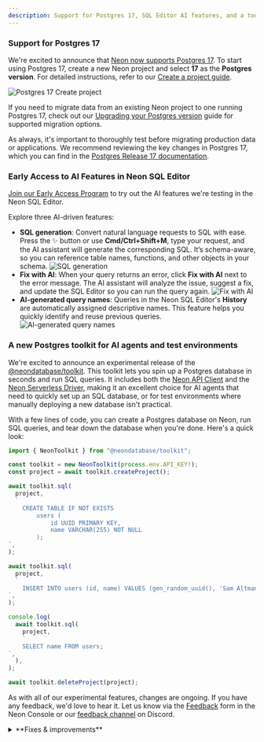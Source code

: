 ```yaml
---
description: Support for Postgres 17, SQL Editor AI features, and a toolkit for AI agents
---
```


### Support for Postgres 17

We're excited to announce that [Neon now supports Postgres 17](https://neon.tech/blog/postgres-17). To start using Postgres 17, create a new Neon project and select **17** as the **Postgres version**. For detailed instructions, refer to our [Create a project guide](/docs/manage/projects#create-a-project).

![Postgres 17 Create project](/docs/relnotes/postgres_17.png)

If you need to migrate data from an existing Neon project to one running Postgres 17, check out our [Upgrading your Postgres version](/docs/postgresql/postgres-upgrade) guide for supported migration options.

As always, it's important to thoroughly test before migrating production data or applications. We recommend reviewing the key changes in Postgres 17, which you can find in the [Postgres Release 17 documentation](https://www.postgresql.org/docs/16/release-17.html).

### Early Access to AI Features in Neon SQL Editor

[Join our Early Access Program](https://console.neon.tech/app/settings/early-access) to try out the AI features we're testing in the Neon SQL Editor.

Explore three AI-driven features:

- **SQL generation**: Convert natural language requests to SQL with ease. Press the ✨ button or use **Cmd/Ctrl+Shift+M**, type your request, and the AI assistant will generate the corresponding SQL. It’s schema-aware, so you can reference table names, functions, and other objects in your schema.
  ![SQL generation](/docs/relnotes/sql_editor_ai.png)
- **Fix with AI**: When your query returns an error, click **Fix with AI** next to the error message. The AI assistant will analyze the issue, suggest a fix, and update the SQL Editor so you can run the query again.
  ![Fix with AI](/docs/relnotes/fix_with_ai.png)
- **AI-generated query names**: Queries in the Neon SQL Editor's **History** are automatically assigned descriptive names. This feature helps you quickly identify and reuse previous queries.
  ![AI-generated query names](/docs/relnotes/query_names.png)

### A new Postgres toolkit for AI agents and test environments

We're excited to announce an experimental release of the [@neondatabase/toolkit](https://jsr.io/@neon/toolkit). This toolkit lets you spin up a Postgres database in seconds and run SQL queries. It includes both the [Neon API Client](https://www.npmjs.com/package/@neondatabase/api-client) and the [Neon Serverless Driver](https://github.com/neondatabase/serverless), making it an excellent choice for AI agents that need to quickly set up an SQL database, or for test environments where manually deploying a new database isn't practical.

With a few lines of code, you can create a Postgres database on Neon, run SQL queries, and tear down the database when you're done. Here's a quick look:

```javascript
import { NeonToolkit } from "@neondatabase/toolkit";

const toolkit = new NeonToolkit(process.env.API_KEY!);
const project = await toolkit.createProject();

await toolkit.sql(
  project,
  `
    CREATE TABLE IF NOT EXISTS
        users (
            id UUID PRIMARY KEY,
            name VARCHAR(255) NOT NULL
        );
`,
);

await toolkit.sql(
  project,
  `
    INSERT INTO users (id, name) VALUES (gen_random_uuid(), 'Sam Altman');
`,
);

console.log(
  await toolkit.sql(
    project,
    `
    SELECT name FROM users;
`,
  ),
);

await toolkit.deleteProject(project);
```

As with all of our experimental features, changes are ongoing. If you have any feedback, we'd love to hear it. Let us know via the [Feedback](https://console.neon.tech/app/projects?modal=feedback) form in the Neon Console or our [feedback channel](https://discord.com/channels/1176467419317940276/1176788564890112042) on Discord.

<details>
<summary>**Fixes & improvements**</summary>

- Released a new version of the [Neon CLI](/docs/reference/neon-cli) with the following updates:

  - Fixed an issue where the `neonctl -v` command returned `unknown` instead of the CLI version.
  - Updated the [neon projects create](/docs/reference/cli-projects#create) CLI command to support creating projects in the `aws-ap-southeast-2` region, which was missing from the list of supported regions.
  - Added a warning to the [neon branches create](/docs/reference/cli-branches#create) CLI command output for branches created from a protected parent branch. The warning notes that role passwords are changed. For more details, see [New passwords generated for Postgres roles on child branches](/docs/guides/protected-branches#new-passwords-generated-for-postgres-roles-on-child-branches).

  To update your Neon CLI version, follow our [CLI upgrade instructions](/docs/reference/cli-install#upgrade).

- [FF] We added a **Connect to GitHub** button to the **Projects** page in the Neon Console. Clicking this button launches the [Neon GitHub Integration](https://neon.tech/docs/guides/neon-github-integration), allowing you to connect your Neon project to a corresponding GitHub repository.
- The Drizzle Studio version that powers the **Tables** page in the Neon Console has been updated. For improvements and fixes in this version, see the [Neon Drizzle Studio Integration Changelog](https://github.com/neondatabase/neon-drizzle-studio-changelog/blob/main/CHANGELOG.md).
- We removed a restriction that prevented using the [Schema Diff](/docs/guides/schema-diff) feature when [IP Allow](https://neon.tech/docs/introduction/ip-allow) was enabled. Previously, Schema Diff couldn't compare branches protected by an IP Allow list.
- Fixed an issue where timestamp values displayed incorrectly on the **Tables** page. Timestamps were stored in UTC but shown in the user's local time zone.
- Improved error messages on the **Tables** page after a Drizzle Studio connection failure.
- The **Refresh** button on the **Monitoring** page now correctly refreshes any charts displaying an error.
- Branch deletion operations triggered by a new preview deployment in the Neon Vercel Integration are now performed asynchronously, allowing preview deployment operations to proceed without delay.
- Improved handling of long names for projects, branches, roles, and databases in the Neon Console.
- Fixed an issue in Neon Quickstart where the connection string would disappear and reappear.
- Fixed an issue with storage usage values not updating correctly at the start of a new billing period after deleting all projects and downgrading.

</details>
